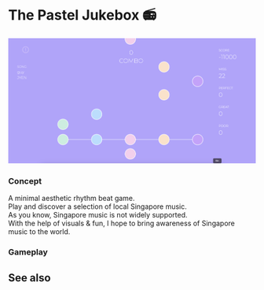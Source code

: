 # The Pastel Jukebox :radio:
![The Pastel Jukebox Game](https://github.com/jyennnn/the-pastel-jukebox/blob/main/images/readme/ThePastelJukebox-Game.png?raw=true)

### Concept 
A minimal aesthetic rhythm beat game. <br>
Play and discover a selection of local Singapore music. <br>
As you know, Singapore music is not widely supported. <br>
With the help of visuals & fun, I hope to bring awareness of Singapore music to the world.</p>


### Gameplay 


## See also 
